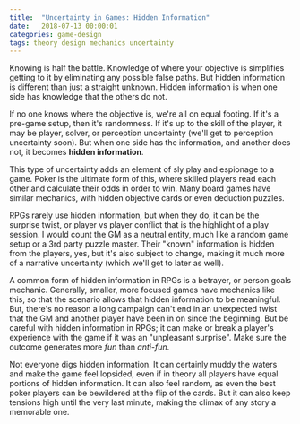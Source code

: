 ```yaml
---
title:  "Uncertainty in Games: Hidden Information"
date:   2018-07-13 00:00:01
categories: game-design
tags: theory design mechanics uncertainty
---
```

Knowing is half the battle. Knowledge of where your objective is simplifies getting to it by eliminating any possible false paths. But hidden information is different than just a straight unknown. Hidden information is when one side has knowledge that the others do not.

If no one knows where the objective is, we're all on equal footing. If it's a pre-game setup, then it's randomness. If it's up to the skill of the player, it may be player, solver, or perception uncertainty (we'll get to perception uncertainty soon). But when one side has the information, and another does not, it becomes **hidden information**.

This type of uncertainty adds an element of sly play and espionage to a game. Poker is the ultimate form of this, where skilled players read each other and calculate their odds in order to win. Many board games have similar mechanics, with hidden objective cards or even deduction puzzles.

RPGs rarely use hidden information, but when they do, it can be the surprise twist, or player vs player conflict that is the highlight of a play session. I would count the GM as a neutral entity, much like a random game setup or a 3rd party puzzle master. Their "known" information is hidden from the players, yes, but it's also subject to change, making it much more of a narrative uncertainty (which we'll get to later as well).

A common form of hidden information in RPGs is a betrayer, or person goals mechanic. Generally, smaller, more focused games have mechanics like this, so that the scenario allows that hidden information to be meaningful. But, there's no reason a long campaign can't end in an unexpected twist that the GM and another player have been in on since the beginning. But be careful with hidden information in RPGs; it can make or break a player's experience with the game if it was an "unpleasant surprise". Make sure the outcome generates more _fun_ than _anti-fun_.

Not everyone digs hidden information. It can certainly muddy the waters and make the game feel lopsided, even if in theory all players have equal portions of hidden information. It can also feel random, as even the best poker players can be bewildered at the flip of the cards. But it can also keep tensions high until the very last minute, making the climax of any story a memorable one.

